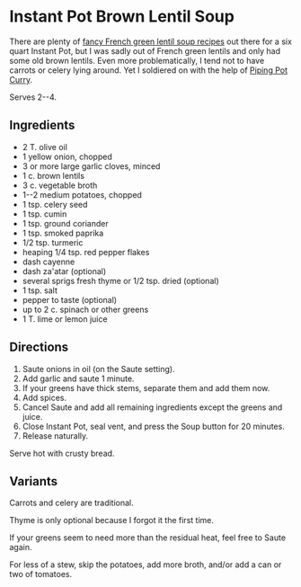 # Instant Pot Brown Lentil Soup

There are plenty of [fancy French green lentil soup recipes](https://www.thespruceeats.com/instant-pot-lentil-soup-4782599) out there for a six quart Instant Pot, but I was sadly out of French green lentils and only had some old brown lentils.  Even more problematically, I tend not to have carrots or celery lying around.  Yet I soldiered on with the help of [Piping Pot Curry](https://pipingpotcurry.com/brown-lentil-soup-pressure-cooker/).

Serves 2--4.

## Ingredients

* 2 T. olive oil
* 1 yellow onion, chopped
* 3 or more large garlic cloves, minced
* 1 c. brown lentils
* 3 c. vegetable broth
* 1--2 medium potatoes, chopped
* 1 tsp. celery seed
* 1 tsp. cumin
* 1 tsp. ground coriander
* 1 tsp. smoked paprika
* 1/2 tsp. turmeric
* heaping 1/4 tsp. red pepper flakes
* dash cayenne
* dash za'atar (optional)
* several sprigs fresh thyme or 1/2 tsp. dried (optional)
* 1 tsp. salt
* pepper to taste (optional)
* up to 2 c. spinach or other greens
* 1 T. lime or lemon juice

## Directions

1. Saute onions in oil (on the Saute setting).
2. Add garlic and saute 1 minute.
3. If your greens have thick stems, separate them and add them now.
4. Add spices.
5. Cancel Saute and add all remaining ingredients except the greens and juice.
5. Close Instant Pot, seal vent, and press the Soup button for 20 minutes.
6. Release naturally. 

Serve hot with crusty bread.

## Variants

Carrots and celery are traditional.

Thyme is only optional because I forgot it the first time.

If your greens seem to need more than the residual heat, feel free to Saute again.

For less of a stew, skip the potatoes, add more broth, and/or add a can or two of tomatoes.
